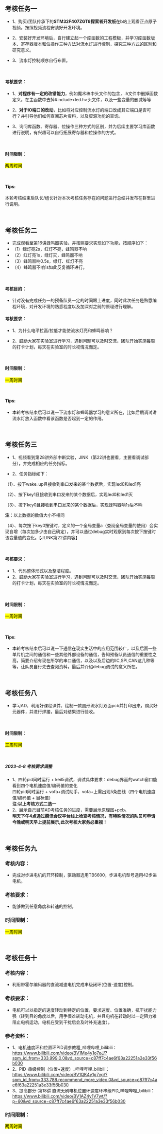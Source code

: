 ## 考核任务一



* 1、购买/团队传承下的**STM32F407ZGT6探索者开发板**在b站上观看正点原子视频，按照视频流程安装好开发环境。

* 2、安装好开发环境后，自行建立起一个库函数的工程模板，并学习库函数版本、寄存器版本和位操作三种方法对流水灯进行控制，探究三种方式的区别和研究意义。

* 3、流水灯控制顺序自行布置。

  &nbsp;

  

#### 考核要求：

* 1、**对程序有一定的改错能力**，例如魔术棒中头文件的包含，.h文件中删掉函数定义，在主函数中去掉#include<led.h>头文件，以及一些变量的删减等等

* 2、**对于IO端口的改动**，比如将对应控制流水灯的端口改成其它端口是否可行？并引导他们如何查阅芯片资料，以及资源功能的查询。

* 3、询问库函数、寄存器、位操作三种方式的区别，并为后续主要学习库函数进行说明，有兴趣可以自行拓展寄存器和位操作的方式。

  &nbsp;

  

#### 时间限制：

<mark>两周时间</mark>

&nbsp;





#### Tips:

本轮考核结束后队长/组长针对本次考核任务存在的问题进行总结并发布在群里进行说明。

&nbsp;

## 考核任务二

* 完成观看至第16讲蜂鸣器实验，并按照要求实现如下功能，按顺序如下：
* （1）绿灯亮2s，红灯不亮，蜂鸣器不响
* （2）红灯亮1s，绿灯灭，蜂鸣器不响
* （3）蜂鸣器响0.5s，绿灯、红灯不亮
* （4）蜂鸣器不响1s如此反复循环进行。

&nbsp;

#### 考核目的：

* 针对没有完成任务一的预备队员一定的时间跟上进度，同时此次任务是熟悉编程环境，对开发环境的熟悉程度以及加深对之前的原理进行理解。



#### 考核要求：

* 1、为什么电平拉高/拉低才能使流水灯亮和蜂鸣器响？

* 2、鼓励大家在实验室进行学习，遇到问题可以及时交流，团队开始实施每周的打卡计划，每天在实验室的时长视情况而定。

&nbsp;

#### 时间限制：

<mark>一周时间</mark>

&nbsp;

#### Tips:

* 本轮考核结束后可以说一下流水灯和蜂鸣器学习的意义所在，比如后期调试讲流水灯放入函数中看该函数是否起到一定的作用。

&nbsp;

## 考核任务三

* 1、视频看到第28讲外部中断实验，JINK（第22讲也要看，主要看调试部分），并完成相应的任务指标。

* 2、任务指标如下：

（1）、按下wake_up且接收到串口发来的某个数据后，实现led0和led1亮

（2）、按下key1且接收到串口发来的某个数据后，实现led0和led1灭

（3）、按下key0且接收到串口发来的某个数据后，实现蜂鸣器响1s后不响

**注**：以上数据的数值大小不相同

（4）、每次按下key0按键时，定义的一个全局变量a（查阅全局变量的使用）会实现自增（每次加多少由自己确定），并可以通过debug实时观察到每次按下按键时该变量值的变化。【JLINK第22讲内容】

&nbsp;

####  考核要求：

* 1、代码整体形式以及整洁程度。
* 2、鼓励大家在实验室进行学习，遇到问题可以及时交流，团队开始实施每周的打卡计划，每天在实验室的时长视情况而定。

&nbsp;

#### 时间限制：

<mark>一周时间</mark>

&nbsp;

#### Tips:

*  本轮考核结束后可以说一下通信在现实生活中的应用范围较广，以及后面一些单片机之间的通信和一些其他外部设备的通信，告知预备队员通信的重要性之高，简要介绍有现在所学的串口通信，以及以及后边的IIC,SPI,CAN这几种等等，让队员自行先去查阅资料，最后并介绍debug调试的意义所在。

&nbsp;

## 考核任务八
* 学习AD，利用好课程课件，绘制一款圆形流水灯双面pcb并打印出来，购买好元器件，并进行焊接，最后对结果进行验收。

&nbsp;

#### 时间限制：

<mark>三周时间</mark>

&nbsp;

##### 2023-4-8  考核要求调整
* 1、四轮pid同时运行 + keil5调试，调试具体要求：debug界面的watch窗口能看到四个电机速度值/编码值的变化<br/>
     四轮pid同时运行 + vofa+调试助手，vofa+上需出现5条曲线（四个电机速度值/编码值 + 目标值）<br/>
    **注:以上考核方式二选一**<br/>
* 2、展示自己目前AD考核任务的进度，需要展示原理图+pcb。<br/>
**明天下午4点通过腾讯会议平台线上检查考核情况，有特殊情况的队员可申请今晚或明天早上提前展示,此次考核大家务必重视！**

&nbsp;

## 考核任务九

### 考核内容：
* 完成对步进电机的开环控制，驱动器选用TB6600，步进电机型号选用42步进电机。

### 考核要求：
* 能够做到任意角度和转速的控制。

### 时间限制：

<mark>一周时间</mark>

&nbsp;

## 考核任务十

### 考核内容：
* 利用带霍尔编码器的直流减速电机完成串级闭环(位置-速度)控制。

### 考核要求：
* 电机可以以指定的速度转动到特定的位置，要求速度、位置准确，抗干扰能力强（转到目的角度以后，用手很难转动电机，并且电机在转动时以一定阻力难阻止电机运动，电机在受到干扰后会及时补充速度）。

### 参考资料：
* 1、电机速度环和位置环PID调参教程_哔哩哔哩_bilibili：https://www.bilibili.com/video/BV1Me4y1o7eJ/?spm_id_from=333.999.0.0&vd_source=c87ff7c4ae6f63a22251a3e33f56b030
* 2、PID-串级控制（位置+速度）_哔哩哔哩_bilibili：https://www.bilibili.com/video/BV1QK4y1g7yg/?spm_id_from=333.788.recommend_more_video.0&vd_source=c87ff7c4ae6f63a22251a3e33f56b030
* 3、提高部分-第18讲 直流无刷电机位置环速度环串级PID_哔哩哔哩_bilibili：https://www.bilibili.com/video/BV1AZ4y1V7wt/?p=60&vd_source=c87ff7c4ae6f63a22251a3e33f56b030

### 时间限制：
<mark>两周时间</mark>
